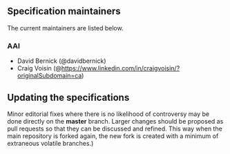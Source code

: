 ## Specification maintainers

The current maintainers are listed below.

### AAI

* David Bernick (@davidbernick)
* Craig Voisin (@https://www.linkedin.com/in/craigvoisin/?originalSubdomain=ca)

## Updating the specifications

Minor editorial fixes where there is no likelihood of controversy may be done directly on the **master** branch.
Larger changes should be proposed as pull requests so that they can be discussed and refined.
This way when the main repository is forked again, the new fork is created with a minimum of extraneous volatile branches.)

